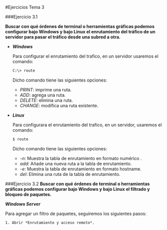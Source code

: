 #Ejercicios Tema 3

###Ejercicio 3.1

**Buscar con qué órdenes de terminal o herramientas gráficas podemos configurar bajo Windows y bajo Linux el enrutamiento del tráfico de un servidor para pasar el tráfico desde una subred a otra.**

  + ***Windows***

    Para configurar el enrutamiento del trafico, en un servidor usaremos el comando:

    ```sh
    C:\> route
    ```
    Dicho comando tiene las siguientes opciones:
      - *PRINT*: imprime una ruta.
      - *ADD*: agrega una ruta.
      - *DELETE*: elimina una ruta.
      - *CHANGE*: modifica una ruta existente.

  + ***Linux***

    Para configurara el enrutamiento del trafico, en un servidor, usaremos el comando:

    ```sh
    $ route
    ```
    Dicho comando tiene las siguientes opciones:
      - *-n*: Muestra la tabla de enrutamiento en formato numérico .
      - *add*: Añade una nueva ruta a la tabla de enrutamiento.
      - *-e*: Muestra la tabla de enrutamiento en formato hostname.
      - *del*: Elimina una ruta de la tabla de enrutamiento.

###Ejercicio 3.2
**Buscar con qué órdenes de terminal o herramientas gráficas podemos configurar bajo Windows y bajo Linux el filtrado y bloqueo de paquetes.**

  ***Windows Server***

  Para agregar un filtro de paquetes, seguiremos los siguientes pasos:

    1. Abrir *Enrutamiento y acceso remoto*.
